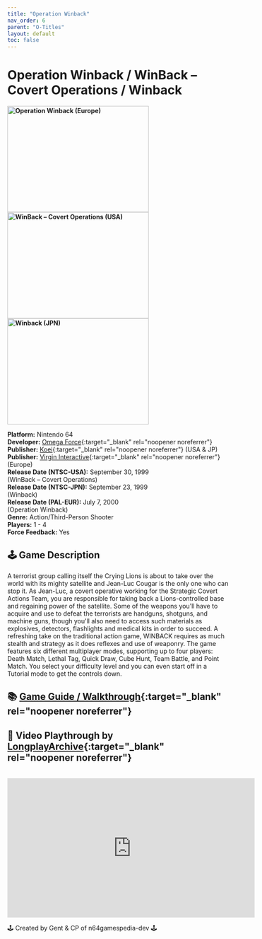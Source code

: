 ```yaml
---
title: "Operation Winback"
nav_order: 6
parent: "O-Titles"
layout: default
toc: false
---
```


# Operation Winback / WinBack – Covert Operations / Winback

<b>
<img src="https://images.launchbox-app.com/a53d4527-7a39-44be-abe9-d58e88649a10.jpg" alt="Operation Winback (Europe)" width="320" height="240" />
<img src="https://images.launchbox-app.com/573ef52f-34ab-4de2-a1b8-f9badd93770d.jpg" alt="WinBack – Covert Operations (USA)" width="320" height="240" />
<img src="https://images.launchbox-app.com/620acfcd-dcec-4848-aca8-9634e53ea402.jpg" alt="Winback (JPN)" width="320" height="240" />
</b>

**Platform:** Nintendo 64  
**Developer:** [Omega Force](https://en.wikipedia.org/wiki/Omega_Force){:target="_blank" rel="noopener noreferrer"}  
**Publisher:** [Koei](https://en.wikipedia.org/wiki/Koei){:target="_blank" rel="noopener noreferrer"} (USA & JP)  
**Publisher:** [Virgin Interactive](https://en.wikipedia.org/wiki/Virgin_Interactive){:target="_blank" rel="noopener noreferrer"} (Europe)  
**Release Date (NTSC-USA):** September 30, 1999  
(WinBack – Covert Operations)  
**Release Date (NTSC-JPN):** September 23, 1999  
(Winback)  
**Release Date (PAL-EUR):** July 7, 2000  
(Operation Winback)  
**Genre:** Action/Third-Person Shooter  
**Players:** 1 - 4  
**Force Feedback:** Yes  

## 🕹️ Game Description
A terrorist group calling itself the Crying Lions is about to take over the world with its mighty satellite and Jean-Luc Cougar is the only one who can stop it. As Jean-Luc, a covert operative working for the Strategic Covert Actions Team, you are responsible for taking back a Lions-controlled base and regaining power of the satellite. Some of the weapons you'll have to acquire and use to defeat the terrorists are handguns, shotguns, and machine guns, though you'll also need to access such materials as explosives, detectors, flashlights and medical kits in order to succeed. A refreshing take on the traditional action game, WINBACK requires as much stealth and strategy as it does reflexes and use of weaponry. The game features six different multiplayer modes, supporting up to four players: Death Match, Lethal Tag, Quick Draw, Cube Hunt, Team Battle, and Point Match. You select your difficulty level and you can even start off in a Tutorial mode to get the controls down.

## 📚 [Game Guide / Walkthrough](https://gamefaqs.gamespot.com/n64/199307-winback-covert-operations/faqs/78976){:target="_blank" rel="noopener noreferrer"}

## 🎥 Video Playthrough by [LongplayArchive](https://www.youtube.com/c/Longplayarchive){:target="_blank" rel="noopener noreferrer"}  
<br />  
<iframe width="560" height="315" src="https://www.youtube.com/embed/RwELCSF0YBg" title="Operation Winback Gameplay" frameborder="0" allowfullscreen></iframe>

🕹️ Created by Gent & CP of n64gamespedia-dev 🕹️  
<!-- Vault Format: n64gamespedia-dev -->  
<!-- Protocol Source: _vault-specs/format-protocol.md -->
